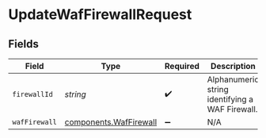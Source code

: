 # UpdateWafFirewallRequest


## Fields

| Field                                                        | Type                                                         | Required                                                     | Description                                                  | Example                                                      |
| ------------------------------------------------------------ | ------------------------------------------------------------ | ------------------------------------------------------------ | ------------------------------------------------------------ | ------------------------------------------------------------ |
| `firewallId`                                                 | *string*                                                     | :heavy_check_mark:                                           | Alphanumeric string identifying a WAF Firewall.              | fW7g2uUGZzb2W9Euo4Mo0r                                       |
| `wafFirewall`                                                | [components.WafFirewall](../../models/shared/waffirewall.md) | :heavy_minus_sign:                                           | N/A                                                          |                                                              |